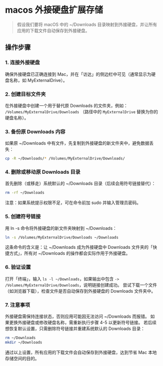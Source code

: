 # macos 外接硬盘扩展存储
> 假设我们要将 macOS 中的 ~/Downloads 目录映射到外接硬盘，并让所有应用的下载文件自动保存到外接硬盘。

## 操作步骤

### 1. 连接外接硬盘
确保外接硬盘已正确连接到 Mac，并在「访达」的侧边栏中可见（通常显示为硬盘名称，如 MyExternalDrive）。

### 2. 创建目标文件夹
在外接硬盘中创建一个用于替代原 Downloads 的文件夹，例如：
```/Volumes/MyExternalDrive/Downloads```
（路径中的 `MyExternalDrive` 替换为你的硬盘名称）。

### 3. 备份原 Downloads 内容
如果原 ~/Downloads 中有文件，先复制到外接硬盘的新文件夹中，避免数据丢失：
```bash
cp -R ~/Downloads/* /Volumes/MyExternalDrive/Downloads/
```

### 4. 删除或移动原 Downloads 目录
首先删除（或移走）系统默认的 ~/Downloads 目录（后续会用符号链接替代）：
```bash
rm -rf ~/Downloads
```
注意：如果系统提示权限不足，可在命令前加 sudo 并输入管理员密码。

### 5. 创建符号链接
用 ln -s 命令将外接硬盘的新文件夹映射到 ~/Downloads：
```bash
ln -s /Volumes/MyExternalDrive/Downloads ~/Downloads
```
这条命令的含义是：让 ~/Downloads 成为外接硬盘中 Downloads 文件夹的「快捷方式」，所有对 ~/Downloads 的操作都会实际作用于外接硬盘。

### 6. 验证设置
打开「终端」，输入 `ls -l ~/Downloads`，如果输出中包含 `-> /Volumes/MyExternalDrive/Downloads`，说明链接创建成功。
尝试下载一个文件（如浏览器下载），检查文件是否自动保存到外接硬盘的 Downloads 文件夹中。

### 7. 注意事项
外接硬盘需保持连接状态，否则应用可能因无法访问 ~/Downloads 而报错。
如果更换外接硬盘或修改硬盘名称，需重新执行步骤 4-5 以更新符号链接。
若后续想恢复默认设置，只需删除符号链接并重建系统默认的 Downloads 目录：

```bash
rm ~/Downloads
mkdir ~/Downloads
```

通过以上设置，所有应用的下载文件会自动保存到外接硬盘，达到节省 Mac 本地存储空间的目的。
